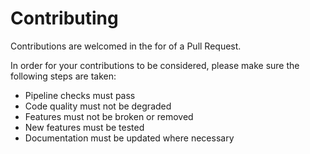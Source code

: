# Contributing

Contributions are welcomed in the for of a Pull Request. 

In order for your contributions to be considered, please make sure the following steps are taken:

* Pipeline checks must pass
* Code quality must not be degraded
* Features must not be broken or removed
* New features must be tested
* Documentation must be updated where necessary
